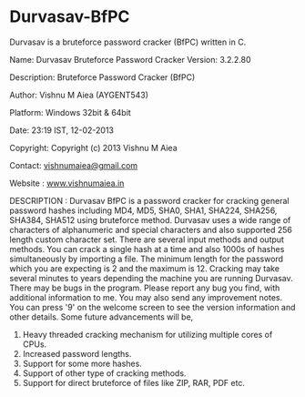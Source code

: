 # Durvasav-BfPC
Durvasav is a bruteforce password cracker (BfPC) written in C.

Name: Durvasav Bruteforce Password Cracker
Version: 3.2.2.80

Description: Bruteforce Password Cracker (BfPC)

Author: Vishnu M Aiea (AYGENT543)

Platform: Windows 32bit & 64bit

Date: 23:19 IST, 12-02-2013 

Copyright: Copyright (c) 2013 Vishnu M Aiea

Contact: vishnumaiea@gmail.com

Website : www.vishnumaiea.in


DESCRIPTION : Durvasav BfPC is a password cracker for cracking general password hashes including MD4, MD5, SHA0, SHA1, SHA224, SHA256, SHA384, SHA512 using bruteforce method. Durvasav uses a wide range of characters of alphanumeric and special characters and also supported 256 length custom character set. There are several input methods and output methods. You can crack a single hash at a time and also 1000s of hashes simultaneously by importing a file. The minimum length for the password which you are expecting is 2 and the maximum is 12. Cracking may take several minutes to years depending the machine you are running Durvasav. There may be bugs in the program. Please report any bug you find, with additional information to me. You may also send any improvement notes. You can press '9' on the welcome screen to see the version information and other details. Some future advancements will be,

1. Heavy threaded cracking mechanism for utilizing multiple cores of CPUs.
2. Increased password lengths.
3. Support for some more hashes.
4. Support of other type of cracking methods.
5. Support for direct bruteforce of files like ZIP, RAR, PDF etc.


